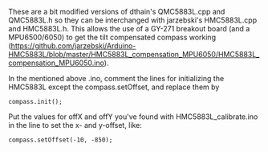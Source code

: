 These are a bit modified versions of dthain's QMC5883L.cpp and QMC5883L.h so they can be interchanged with jarzebski's HMC5883L.cpp and HMC5883L.h. This allows the use of a GY-271 breakout board (and a MPU6500/6050) to get the tilt compensated compass working (https://github.com/jarzebski/Arduino-HMC5883L/blob/master/HMC5883L_compensation_MPU6050/HMC5883L_compensation_MPU6050.ino).

In the mentioned above .ino, comment the lines for initializing the HMC5883L except the compass.setOffset, and replace them by

```
compass.init();
```

Put the values for offX and offY you've found with HMC5883L_calibrate.ino in the line to set the x- and y-offset, like:

```
compass.setOffset(-10, -850);
```
